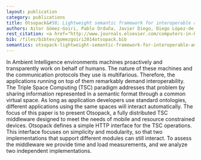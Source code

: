```yaml
--- 
layout: publication
category: publications
title: Otsopack&#58; Lightweight semantic framework for interoperable ambient intelligence applications
authors: Aitor Gómez-Goiri, Pablo Orduña, Javier Diego, Diego López-de-Ipiña
rest_citation: <a href="http://www.journals.elsevier.com/computers-in-human-behavior/">Computers in Human Behavior</a>, <a href="http://www.sciencedirect.com/science/journal/07475632/30/supp/C">Volume 30</a>, Pages <a href="http://www.sciencedirect.com/science/article/pii/S0747563213002148">460-467</a>, January 2014, ISSN 0747-5632, <a href="http://dx.doi.org/10.1016/j.chb.2013.06.022">10.1016/j.chb.2013.06.022</a>.
bib: /files/bibtex/gomezgoiri2014otsopack.bib
semantics: otsopack-lightweight-semantic-framework-for-interoperable-ambient-intelligence-applications
--- 
```


In Ambient Intelligence environments machines proactively and transparently work on behalf of humans.
The nature of these machines and the communication protocols they use is multifarious.
Therefore, the applications running on top of them remarkably demand interoperability.
The Triple Space Computing (TSC) paradigm addresses that problem by sharing information represented in a semantic format through a common virtual space.
As long as application developers use standard ontologies, different applications using the same spaces will interact automatically.
The focus of this paper is to present Otsopack, a fully distributed TSC middleware designed to meet the needs of mobile and resource constrained devices.
Otsopack defines a simple HTTP interface for the TSC operations.
This interface focuses on simplicity and modularity, so that two implementations that support different modules can still interact.
To assess the middleware we provide time and load measurements, and we analyze two independent implementations.